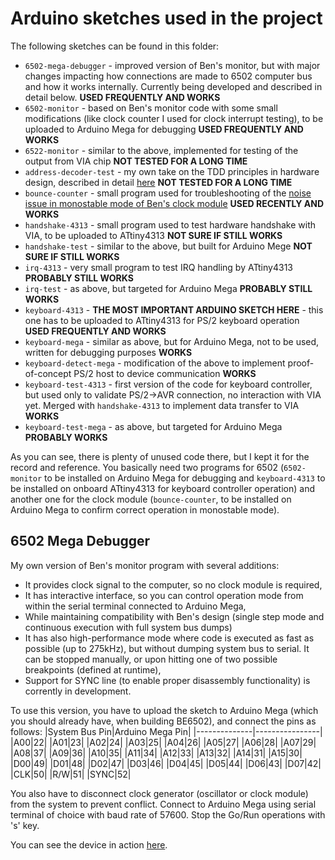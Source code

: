 # Arduino sketches used in the project

The following sketches can be found in this folder:

- `6502-mega-debugger` - improved version of Ben's monitor, but with major changes impacting how connections are made to 6502 computer bus and how it works internally. Currently being developed and described in detail below. **USED FREQUENTLY AND WORKS**
- `6502-monitor` - based on Ben's monitor code with some small modifications (like clock counter I used for clock interrupt testing), to be uploaded to Arduino Mega for debugging **USED FREQUENTLY AND WORKS**
- `6522-monitor` - similar to the above, implemented for testing of the output from VIA chip **NOT TESTED FOR A LONG TIME**
- `address-decoder-test` - my own take on the TDD principles in hardware design, described in detail [here](https://www.reddit.com/r/beneater/comments/ej3lqi/65c02_address_decoder_for_32k_ram_24k_rom_and_2/) **NOT TESTED FOR A LONG TIME**
- `bounce-counter` - small program used for troubleshooting of the [noise issue in monostable mode of Ben's clock module](https://www.reddit.com/r/beneater/comments/edp1ls/noise_issue_in_monostable_mode_of_ben_eaters/) **USED RECENTLY AND WORKS**
- `handshake-4313` - small program used to test hardware handshake with VIA, to be uploaded to ATtiny4313 **NOT SURE IF STILL WORKS**
- `handshake-test` - similar to the above, but built for Arduino Mege **NOT SURE IF STILL WORKS**
- `irq-4313` - very small program to test IRQ handling by ATtiny4313 **PROBABLY STILL WORKS**
- `irq-test` - as above, but targeted for Arduino Mega **PROBABLY STILL WORKS**
- `keyboard-4313` - **THE MOST IMPORTANT ARDUINO SKETCH HERE** - this one has to be uploaded to ATtiny4313 for PS/2 keyboard operation **USED FREQUENTLY AND WORKS**
- `keyboard-mega` - similar as above, but for Arduino Mega, not to be used, written for debugging purposes **WORKS**
- `keyboard-detect-mega` - modification of the above to implement proof-of-concept PS/2 host to device communication **WORKS**
- `keyboard-test-4313` - first version of the code for keyboard controller, but used only to validate PS/2->AVR connection, no interaction with VIA yet. Merged with `handshake-4313` to implement data transfer to VIA **WORKS**
- `keyboard-test-mega` - as above, but targeted for Arduino Mega **PROBABLY WORKS**

As you can see, there is plenty of unused code there, but I kept it for the record and reference. You basically need two programs for 6502 (`6502-monitor` to be installed on Arduino Mega for debugging and `keyboard-4313` to be installed on onboard ATtiny4313 for keyboard controller operation) and another one for the clock module (`bounce-counter`, to be installed on Arduino Mega to confirm correct operation in monostable mode).

## 6502 Mega Debugger

My own version of Ben's monitor program with several additions:

- It provides clock signal to the computer, so no clock module is required,
- It has interactive interface, so you can control operation mode from within the serial terminal connected to Arduino Mega,
- While maintaining compatibility with Ben's design (single step mode and continuous execution with full system bus dumps)
- It has also high-performance mode where code is executed as fast as possible (up to 275kHz), but without dumping system bus to serial. It can be stopped manually, or upon hitting one of two possible breakpoints (defined at runtime),
- Support for SYNC line (to enable proper disassembly functionality) is corrently in development.

To use this version, you have to upload the sketch to Arduino Mega (which you should already have, when building BE6502), and connect the pins as follows:
|System Bus Pin|Arduino Mega Pin|
|--------------|----------------|
|A00|22|
|A01|23|
|A02|24|
|A03|25|
|A04|26|
|A05|27|
|A06|28|
|A07|29|
|A08|37|
|A09|36|
|A10|35|
|A11|34|
|A12|33|
|A13|32|
|A14|31|
|A15|30|
|D00|49|
|D01|48|
|D02|47|
|D03|46|
|D04|45|
|D05|44|
|D06|43|
|D07|42|
|CLK|50|
|R/W|51|
|SYNC|52|

You also have to disconnect clock generator (oscillator or clock module) from the system to prevent conflict. Connect to Arduino Mega using serial terminal of choice with baud rate of 57600. Stop the Go/Run operations with 's' key.

You can see the device in action [here](https://www.reddit.com/r/beneater/comments/hqeu2w/some_new_goodies_for_be6502_loadable_ms_basic_and/).
